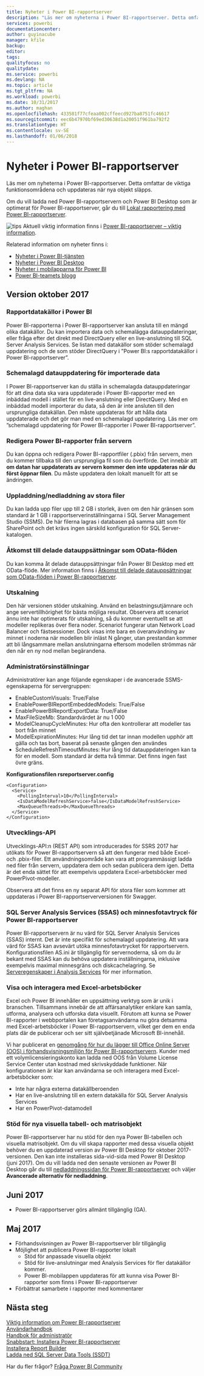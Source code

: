 ```yaml
---
title: Nyheter i Power BI-rapportserver
description: "Läs mer om nyheterna i Power BI-rapportserver. Detta omfattar de viktiga funktionsområdena och uppdateras när nya objekt släpps."
services: powerbi
documentationcenter: 
author: guyinacube
manager: kfile
backup: 
editor: 
tags: 
qualityfocus: no
qualitydate: 
ms.service: powerbi
ms.devlang: NA
ms.topic: article
ms.tgt_pltfrm: NA
ms.workload: powerbi
ms.date: 10/31/2017
ms.author: maghan
ms.openlocfilehash: 433581f77cfeaa002cffeecd927ba8751fc46617
ms.sourcegitcommit: eec6b47970bf69ed30638d1a20051f961ba792f2
ms.translationtype: HT
ms.contentlocale: sv-SE
ms.lasthandoff: 01/06/2018
---
```

# <a name="whats-new-in-power-bi-report-server"></a>Nyheter i Power BI-rapportserver
Läs mer om nyheterna i Power BI-rapportserver. Detta omfattar de viktiga funktionsområdena och uppdateras när nya objekt släpps.

Om du vill ladda ned Power BI-rapportservern och Power BI Desktop som är optimerat för Power BI-rapportserver, går du till [Lokal rapportering med Power BI-rapportserver](https://powerbi.microsoft.com/report-server/).

![tips](media/whats-new/fyi-tip.png "tips") Aktuell viktig information finns i [Power BI-rapportserver – viktig information](release-notes.md).

Relaterad information om nyheter finns i:

* [Nyheter i Power BI-tjänsten](../service-whats-new.md)
* [Nyheter i Power BI Desktop](../desktop-latest-update.md)
* [Nyheter i mobilapparna för Power BI](../mobile-whats-new-in-the-mobile-apps.md)
* [Power BI-teamets blogg](https://powerbi.microsoft.com/blog/)

## <a name="october-2017-release"></a>Version oktober 2017
### <a name="power-bi-report-data-sources"></a>Rapportdatakällor i Power BI
Power BI-rapporterna i Power BI-rapportserver kan ansluta till en mängd olika datakällor. Du kan importera data och schemalägga datauppdateringar, eller fråga efter det direkt med DirectQuery eller en live-anslutning till SQL Server Analysis Services. Se listan med datakällor som stöder schemalagd uppdatering och de som stöder DirectQuery i ”Power BI:s rapportdatakällor i Power BI-rapportserver”.

### <a name="scheduled-data-refresh-for-imported-data"></a>Schemalagd datauppdatering för importerade data
I Power BI-rapportserver kan du ställa in schemalagda datauppdateringar för att dina data ska vara uppdaterade i Power BI-rapporter med en inbäddad modell i stället för en live-anslutning eller DirectQuery. Med en inbäddad modell importerar du data, så den är inte ansluten till den ursprungliga datakällan. Den måste uppdateras för att hålla data uppdaterade och det gör man med en schemalagd uppdatering. Läs mer om ”schemalagd uppdatering för Power BI-rapporter i Power BI-rapportserver”.

### <a name="editing-power-bi-reports-from-the-server"></a>Redigera Power BI-rapporter från servern
Du kan öppna och redigera Power BI-rapportfiler (.pbix) från servern, men du kommer tillbaka till den ursprungliga fil som du överförde.  Det innebär att **om datan har uppdaterats av servern kommer den inte uppdateras när du först öppnar filen**. Du måste uppdatera den lokalt manuellt för att se ändringen.

### <a name="large-file-uploaddownload"></a>Uppladdning/nedladdning av stora filer
Du kan ladda upp filer upp till 2 GB i storlek, även om den här gränsen som standard är 1 GB i rapportserverinställningarna i SQL Server Management Studio (SSMS).  De här filerna lagras i databasen på samma sätt som för SharePoint och det krävs ingen särskild konfiguration för SQL Server-katalogen.  

### <a name="accessing-shared-datasets-as-odata-feeds"></a>Åtkomst till delade datauppsättningar som OData-flöden
Du kan komma åt delade datauppsättningar från Power BI Desktop med ett OData-flöde. Mer information finns i [Åtkomst till delade datauppsättningar som OData-flöden i Power BI-rapportserver](access-dataset-odata.md).

### <a name="scale-out"></a>Utskalning
Den här versionen stöder utskalning. Använd en belastningsutjämnare och ange servertillhörighet för bästa möjliga resultat. Observera att scenariot ännu inte har optimerats för utskalning, så du kommer eventuellt se att modeller replikeras över flera noder. Scenariot fungerar utan Network Load Balancer och fästsessioner. Dock visas inte bara en överanvändning av minnet i noderna när modellen blir inläst N gånger, utan prestandan kommer att bli långsammare mellan anslutningarna eftersom modellen strömmas när den når en ny nod mellan begärandena.  

### <a name="administrator-settings"></a>Administratörsinställningar
Administratörer kan ange följande egenskaper i de avancerade SSMS-egenskaperna för servergruppen:

* EnableCustomVisuals: True/False
* EnablePowerBIReportEmbeddedModels: True/False
* EnablePowerBIReportExportData: True/False
* MaxFileSizeMb: Standardvärdet är nu 1 000
* ModelCleanupCycleMinutes: Hur ofta den kontrollerar att modeller tas bort från minnet
* ModelExpirationMinutes: Hur lång tid det tar innan modellen upphör att gälla och tas bort, baserat på senaste gången den användes
* ScheduleRefreshTimeoutMinutes: Hur lång tid datauppdateringen kan ta för en modell. Som standard är detta två timmar.  Det finns ingen fast övre gräns.

**Konfigurationsfilen rsreportserver.config**

```
<Configuration>
  <Service>
    <PollingInterval>10</PollingInterval>
    <IsDataModelRefreshService>false</IsDataModelRefreshService>
    <MaxQueueThreads>0</MaxQueueThreads>
  </Service>
</Configuration>
```

### <a name="developer-api"></a>Utvecklings-API
Utvecklings-API:n (REST API) som introducerades för SSRS 2017 har utökats för Power BI-rapportservern så att den fungerar med både Excel- och .pbix-filer. Ett användningsområde kan vara att programmässigt ladda ned filer från servern, uppdatera dem och sedan publicera dem igen. Detta är det enda sättet för att exempelvis uppdatera Excel-arbetsböcker med PowerPivot-modeller.

Observera att det finns en ny separat API för stora filer som kommer att uppdateras i Power BI-rapportserverversionen för Swagger. 

### <a name="sql-server-analysis-services-ssas-and-the-power-bi-report-server-memory-footprint"></a>SQL Server Analysis Services (SSAS) och minnesfotavtryck för Power BI-rapportserver
Power BI-rapportservern är nu värd för SQL Server Analysis Services (SSAS) internt. Det är inte specifikt för schemalagd uppdatering. Att vara värd för SSAS kan avsevärt utöka minnesfotavtrycket för rapportservern. Konfigurationsfilen AS.ini är tillgänglig för servernoderna, så om du är bekant med SSAS kan du behöva uppdatera inställningarna, inklusive exempelvis maximal minnesgräns och diskcachelagring. Se [Serveregenskaper i Analysis Services](https://docs.microsoft.com/sql/analysis-services/server-properties/server-properties-in-analysis-services) för mer information.

### <a name="viewing-and-interacting-with-excel-workbooks"></a>Visa och interagera med Excel-arbetsböcker
Excel och Power BI innehåller en uppsättning verktyg som är unik i branschen. Tillsammans innebär de att affärsanalytiker enklare kan samla, utforma, analysera och utforska data visuellt. Förutom att kunna se Power BI-rapporter i webbportalen kan företagsanvändarna nu göra detsamma med Excel-arbetsböcker i Power BI-rapportservern, vilket ger dem en enda plats där de publicerar och ser sitt självbetjänade Microsoft BI-innehåll.

Vi har publicerat en [genomgång för hur du lägger till Office Online Server (OOS) i förhandsvisningsmiljön för Power BI-rapportservern](excel-oos.md). Kunder med ett volymlicensieringskonto kan ladda ned OOS från Volume License Service Center utan kostnad med skrivskyddade funktioner. När konfigurationen är klar kan användarna se och interagera med Excel-arbetsböcker som:

* Inte har några externa datakällberoenden
* Har en live-anslutning till en extern datakälla för SQL Server Analysis Services
* Har en PowerPivot-datamodell

### <a name="support-for-new-table-and-matrix-visuals"></a>Stöd för nya visuella tabell- och matrisobjekt
Power BI-rapportserver har nu stöd för den nya Power BI-tabellen och visuella matrisobjekt. Om du vill skapa rapporter med dessa visuella objekt behöver du en uppdaterad version av Power BI Desktop för oktober 2017-versionen. Den kan inte installeras sida-vid-sida med Power BI Desktop (juni 2017). Om du vill ladda ned den senaste versionen av Power BI Desktop går du till [nedladdningssidan för Power BI-rapportserver](https://powerbi.microsoft.com/report-server/) och väljer **Avancerade alternativ för nedladdning**.

## <a name="june-2017"></a>Juni 2017
* Power BI-rapportserver görs allmänt tillgänglig (GA).

## <a name="may-2017"></a>Maj 2017
* Förhandsvisningen av Power BI-rapportserver blir tillgänglig
* Möjlighet att publicera Power BI-rapporter lokalt
  * Stöd för anpassade visuella objekt
  * Stöd för live-anslutningar med Analysis Services för fler datakällor kommer.
  * Power BI-mobilappen uppdateras för att kunna visa Power BI-rapporter som finns i Power BI-rapportserver
* Förbättrat samarbete i rapporter med kommentarer

## <a name="next-steps"></a>Nästa steg
[Viktig information om Power BI-rapportserver](release-notes.md)  
[Användarhandbok](user-handbook-overview.md)  
[Handbok för administratör](admin-handbook-overview.md)  
[Snabbstart: Installera Power BI-rapportserver](quickstart-install-report-server.md)  
[Installera Report Builder](https://docs.microsoft.com/sql/reporting-services/install-windows/install-report-builder)  
[Ladda ned SQL Server Data Tools (SSDT)](http://go.microsoft.com/fwlink/?LinkID=616714)

Har du fler frågor? [Fråga Power BI Community](https://community.powerbi.com/)


